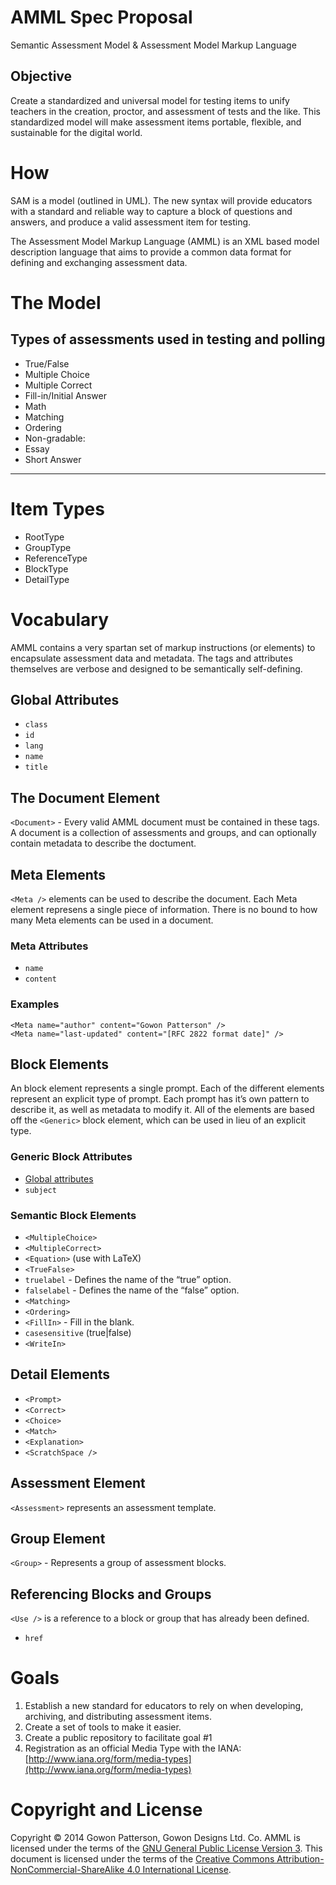 # AMML Spec Proposal

Semantic Assessment Model & Assessment Model Markup Language

## Objective

Create a standardized and universal model for testing items to unify teachers in the creation, proctor, and assessment of tests and the like. This standardized model will make assessment items portable, flexible, and sustainable for the digital world.

# How

SAM is a model (outlined in UML). The new syntax will provide educators with a standard and reliable way to capture a block of questions and answers, and produce a valid assessment item for testing.

The Assessment Model Markup Language (AMML) is an XML based model description language that aims to provide a common data format for defining and exchanging assessment data.

# The Model

## Types of assessments used in testing and polling

-   True/False
-   Multiple Choice
-   Multiple Correct
-   Fill-in/Initial Answer
-   Math
-   Matching
-   Ordering
-   Non-gradable:
  -   Essay
  -   Short Answer

---

# Item Types

-   RootType
-   GroupType
-   ReferenceType
-   BlockType
-   DetailType

# Vocabulary

AMML contains a very spartan set of markup instructions (or elements) to encapsulate assessment data and metadata. The tags and attributes themselves are verbose and designed to be semantically self-defining.

## Global Attributes

-   `class`
-   `id`
-   `lang`
-   `name`
-   `title`

## The Document Element
`<Document>` - Every valid AMML document must be contained in these tags. A document is a collection of assessments and groups, and can optionally contain metadata to describe the doctument.

## Meta Elements
`<Meta />` elements can be used to describe the document. Each Meta element represens a single piece of information. There is no bound to how many Meta elements can be used in a document.

### Meta Attributes
- `name`
- `content`

### Examples
```
<Meta name="author" content="Gowon Patterson" />
<Meta name="last-updated" content="[RFC 2822 format date]" />
```

## Block Elements

An block element represents a single prompt. Each of the different elements represent an explicit type of prompt. Each prompt has it’s own pattern to describe it, as well as metadata to modify it. All of the elements are based off the `<Generic>` block element, which can be used in lieu of an explicit type.

### Generic Block Attributes
- [Global attributes](#)
- `subject`

### Semantic Block Elements
-   `<MultipleChoice>`
-   `<MultipleCorrect>`
-   `<Equation>` (use with LaTeX)
-   `<TrueFalse>`
  -   `truelabel` - Defines the name of the “true” option.
  -   `falselabel` - Defines the name of the “false” option.
-   `<Matching>`
-   `<Ordering>`
-   `<FillIn>` - Fill in the blank.
  -   `casesensitive` (true|false)
-   `<WriteIn>`

## Detail Elements
-   `<Prompt>`
-   `<Correct>`
-   `<Choice>`
-   `<Match>`
-   `<Explanation>`
-   `<ScratchSpace />`

## Assessment Element
`<Assessment>` represents an assessment template.

## Group Element
`<Group>` - Represents a group of assessment blocks.

## Referencing Blocks and Groups
`<Use />` is a reference to a block or group that has already been defined.
  -   `href`

# Goals

1.  Establish a new standard for educators to rely on when developing,
    archiving, and distributing assessment items.
2.  Create a set of tools to make it easier.
3.  Create a public repository to facilitate goal \#1
4.  Registration as an official Media Type with the IANA:
    [http://www.iana.org/form/media-types](http://www.iana.org/form/media-types)

# Copyright and License

Copyright &copy; 2014 Gowon Patterson, Gowon Designs Ltd. Co. 
AMML is licensed under the terms of the [GNU General Public License Version 3][gpl-license].
This document is licensed under the terms of the [Creative Commons Attribution-NonCommercial-ShareAlike 4.0 International License][cc4-license].

[gpl-license]: http://www.gnu.org/licenses/gpl-3.0.html
[cc4-license]: http://creativecommons.org/licenses/by-nc-sa/4.0/

